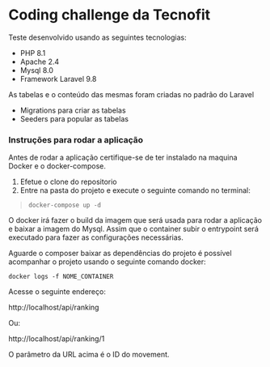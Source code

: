 # Coding challenge da Tecnofit

Teste desenvolvido usando as seguintes tecnologias:
- PHP 8.1
- Apache 2.4
- Mysql 8.0
- Framework Laravel 9.8

As tabelas e o conteúdo das mesmas foram criadas no padrão do Laravel
- Migrations para criar as tabelas
- Seeders para popular as tabelas

### Instruções para rodar a aplicação

Antes de rodar a aplicação certifique-se de ter instalado na maquina Docker e o docker-compose.

1) Efetue o clone do repositorio
2) Entre na pasta do projeto e execute o seguinte comando no terminal:

> `docker-compose up -d`

O docker irá fazer o build da imagem que será usada para rodar a aplicação e baixar a imagem do Mysql. Assim que o container subir o entrypoint será executado para fazer as configurações necessárias.

Aguarde o composer baixar as dependências do projeto é possível acompanhar o projeto usando o seguinte comando docker:

`docker logs -f NOME_CONTAINER`

Acesse o seguinte endereço:

http://localhost/api/ranking

Ou:

http://localhost/api/ranking/1

O parâmetro da URL acima é o ID do movement.